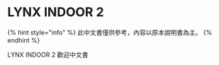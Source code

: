 # LYNX INDOOR 2

{% hint style="info" %}
此中文書僅供參考，內容以原本說明書為主。
{% endhint %}

LYNX INDOOR 2 歡迎中文書





